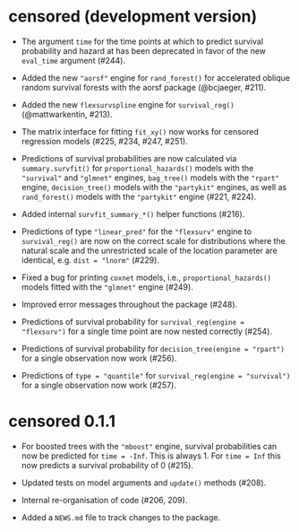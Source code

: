 # censored (development version)

* The argument `time` for the time points at which to predict survival probability and hazard at has been deprecated in favor of the new  `eval_time` argument (#244).

* Added the new `"aorsf"` engine for `rand_forest()` for accelerated oblique random survival forests with the aorsf package (@bcjaeger, #211).

* Added the new `flexsurvspline` engine for `survival_reg()` (@mattwarkentin, #213).

* The matrix interface for fitting `fit_xy()` now works for censored regression models (#225, #234, #247, #251).

* Predictions of survival probabilities are now calculated via `summary.survfit()` for `proportional_hazards()` models with the `"survival"` and `"glmnet"` engines, `bag_tree()` models with the `"rpart"` engine, `decision_tree()` models with the `"partykit"` engines, as well as `rand_forest()` models with the `"partykit"` engine (#221, #224). 

* Added internal `survfit_summary_*()` helper functions (#216).

* Predictions of type `"linear_pred"` for the `"flexsurv"` engine to `survival_reg()` are now on the correct scale for distributions where the natural scale and the unrestricted scale of the location parameter are identical, e.g. `dist = "lnorm"` (#229).

* Fixed a bug for printing `coxnet` models, i.e., `proportional_hazards()` models fitted with the `"glmnet"` engine (#249).

* Improved error messages throughout the package (#248).

* Predictions of survival probability for `survival_reg(engine = "flexsurv")` for a single time point are now nested correctly (#254).

* Predictions of survival probability for `decision_tree(engine = "rpart")` for a single observation now work (#256).

* Predictions of `type = "quantile"` for `survival_reg(engine = "survival")` for a single observation now work (#257).


# censored 0.1.1

* For boosted trees with the `"mboost"` engine, survival probabilities can now be predicted for `time = -Inf`. This is always 1. For `time = Inf` this now predicts a survival probability of 0 (#215).

* Updated tests on model arguments and `update()` methods (#208).

* Internal re-organisation of code (#206, 209).

* Added a `NEWS.md` file to track changes to the package.
